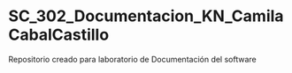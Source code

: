 # SC_302_Documentacion_KN_CamilaCabalCastillo
Repositorio creado para laboratorio de Documentación del software
